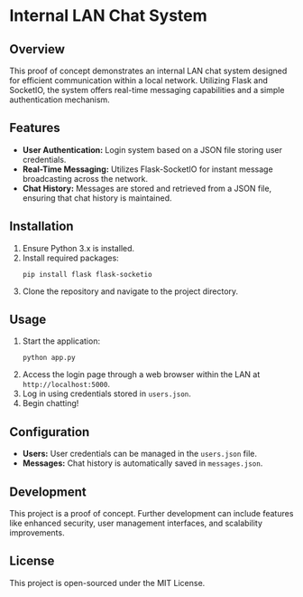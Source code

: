 # Internal LAN Chat System

## Overview
This proof of concept demonstrates an internal LAN chat system designed for efficient communication within a local network. Utilizing Flask and SocketIO, the system offers real-time messaging capabilities and a simple authentication mechanism.

## Features
- **User Authentication:** Login system based on a JSON file storing user credentials.
- **Real-Time Messaging:** Utilizes Flask-SocketIO for instant message broadcasting across the network.
- **Chat History:** Messages are stored and retrieved from a JSON file, ensuring that chat history is maintained.

## Installation
1. Ensure Python 3.x is installed.
2. Install required packages:
    ```
    pip install flask flask-socketio
    ```
3. Clone the repository and navigate to the project directory.

## Usage
1. Start the application:
    ```
    python app.py
    ```
2. Access the login page through a web browser within the LAN at `http://localhost:5000`.
3. Log in using credentials stored in `users.json`.
4. Begin chatting!

## Configuration
- **Users:** User credentials can be managed in the `users.json` file.
- **Messages:** Chat history is automatically saved in `messages.json`.

## Development
This project is a proof of concept. Further development can include features like enhanced security, user management interfaces, and scalability improvements.

## License
This project is open-sourced under the MIT License.
